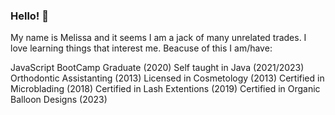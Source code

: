 ### Hello! 👋

My name is Melissa and it seems I am a jack of many unrelated trades. I love learning things that interest me.
Beacuse of this I am/have:

JavaScript BootCamp Graduate (2020)
Self taught in Java (2021/2023)
Orthodontic Assistanting (2013)
Licensed in Cosmetology (2013)
Certified in Microblading (2018)
Certified in Lash Extentions (2019)
Certified in Organic Balloon Designs (2023)


<!--
**LDRMuse/LDRMuse** is a ✨ _special_ ✨ repository because its `README.md` (this file) appears on your GitHub profile.

Here are some ideas to get you started:

- 🔭 I’m currently working on Many projects
- 🌱 I’m currently learning 
- 👯 I’m looking to collaborate on ...
- 🤔 I’m looking for help with ...
- 💬 Ask me about ...
- 📫 How to reach me: ...
- 😄 Pronouns: ...
- ⚡ Fun fact: ...
-->
